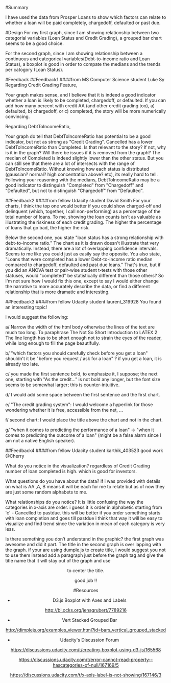 #Summary

I have used the data from Prosper Loans to show which factors can relate to whether a loan will be paid completely, chargedoff, defaulted or past due. 

#Design
For my first graph, since I am showing relationship between two categorial variables (Loan Status and Credit Grading), a grouped bar chart seems to be a good choice. 

For the second graph, since I am showing relationship between a continuous and categorical variables(Debt-to-income ratio and Loan Status), a boxplot is good in order to compate the medians and the trends per catogory (Loan Status).

#Feedback
##Feedback1
####from MS Computer Science student Luke Sy
Regarding Credit Grading Feature,

Your graph makes sense, and I believe that it is indeed a good indicator whether a loan is likely to be completed, chargedoff, or defaulted.
If you can add how many percent with credit AA (and other credit grading too), a) defaulted, b) chargedoff, or c) completed, the story will be more numerically convincing.

Regarding DebtToIncomeRatio,

Your graph do tell that DebtToIncomeRatio has potential to be a good indicator, but not as strong as "Credit Grading".
Cancelled has a lower DebtToIncomeRatio than Completed. Is that relevant to the story? If not, why is it in the graph? Will there be issues if it is removed from the graph?
The median of Completed is indeed slightly lower than the other status. But you can still see that there are a lot of intersects with the range of DebtToIncomeRatio. Without knowing how each status is distributed (gaussian? normal? high concentration above? etc), its really hard to tell. 
Following your reasoning with the medians, DebtToIncomeRatio may be a good indicator to distinguish "Completed" from "Chargedoff" and "Defaulted", but not to distinguish "Chargedoff" from "Defaulted".

##Feedback2
####from fellow Udacity student David Smith
For your charts, I think the top one would better if you could show charged-off and delinquent (which, together, I call non-performing) as a percentage of the total number of loans. To me, showing the loan counts isn't as valuable as illustrating the riskiness of each credit grading. The higher the percentage of loans that go bad, the higher the risk.

Below the second one, you state "loan status has a strong relationship with debt-to-income ratio." The chart as it is drawn doesn't illustrate that very dramatically. Instead, there are a lot of overlapping confidence intervals. Seems to me like you could just as easily say the opposite. You also state, "Loans that were completed has a lower Debt-to-income ratio median compared to chargedoff, defaulted
and past due loans." That's true, but if you did an ANOVA test or pair-wise student t-tests with those other statuses, would "completed" be statistically different than those others? So I'm not sure how I would fix this one, except to say I would either change the narrative to more accurately describe the data, or find a different relationship that is more dramatic and interesting.

##Feedback3
####from fellow Udacity student laurent_319928
You found an interesting topic!

I would suggest the following:

a/ Narrow the width of the html body otherwise the lines of the text are much too long.
To paraphrase The Not So Short Introduction to LATEX 2
The line length has to be short enough not to strain the eyes of the reader, while long enough to fill the page beautifully.

b/ "which factors you should carefully check before you get a loan"
shouldn't it be "before you request / ask for a loan" ? if you get a loan, it is already too late.

c/ you made the first sentence bold, to emphasize it, I suppose; the next one, starting with "As the credit..." is not bold any longer, but the font size seems to be somewhat larger; this is counter-intuitive.

d/ I would add some space between the first sentence and the first chart.

e/ "The credit grading system": I would welcome a hyperlink for those wondering whether it is free, accessible from the net, ...

f/ second chart: I would place the title above the chart and not in the chart.

g/ "when it comes to predicting the performance of a loan"
-> "when it comes to predicting the outcome of a loan" (might be a false alarm since I am not a native English speaker).

##Feedback4
####from fellow Udacity student karthik_403523
good work @Cherry 

What do you notice in the visualization?
regardless of Credit Grading number of loan completed is high. which is good for investors.

What questions do you have about the data?
if i was provided with details on what is AA ,A, B means it will be each for me to relate but as of now they are just some random alphabets to me.

What relationships do you notice?
It is little confusing the way the categories in x-axis are order. i guess it is order in alphabetic starting from 'c' - Cancelled to pastdue. this will be better if you order something starts with loan completion and goes till pastdue i think that way it will be easy to visualize and find trend since the variation in mean of each category is very less.

Is there something you don’t understand in the graphic?
the first graph was awesome and did it part. The title in the second graph is over lapping with the graph. if your are using dumple.js to create title, i would suggest you not to use them instead add a paragraph just before the graph tag and give the title name that it will stay out of the graph and use <center> to center the title.

good job !!

#Resources

* D3.js Boxplot with Axes and Labels

http://bl.ocks.org/jensgrubert/7789216

* Vert Stacked Grouped Bar

http://dimplejs.org/examples_viewer.html?id=bars_vertical_grouped_stacked

* Udacity's Discussion Forum

https://discussions.udacity.com/t/creating-boxplot-using-d3-js/165568

https://discussions.udacity.com/t/error-cannot-read-property--hascategories-of-null/167169/5

https://discussions.udacity.com/t/x-axis-label-is-not-showing/167146/3

